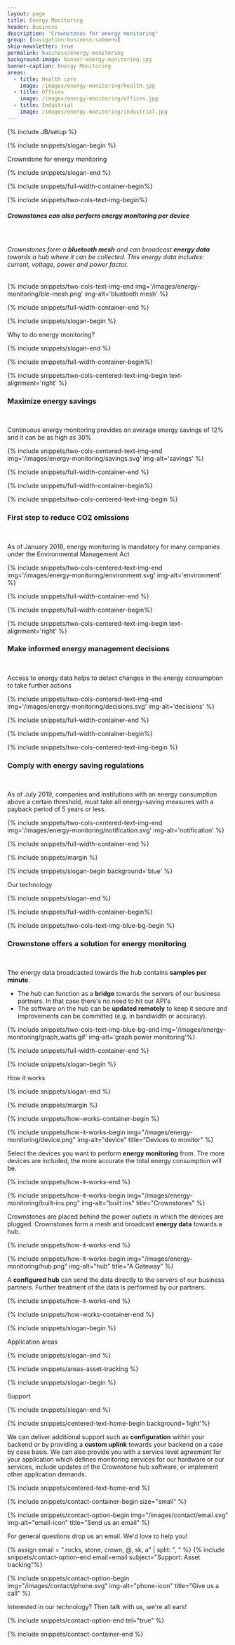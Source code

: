 ```yaml
---
layout: page
title: Energy Monitoring
header: Business
description: "Crownstones for energy monitoring"
group: [navigation-business-submenu]
skip-newsletter: true
permalink: business/energy-monitoring
background-image: banner-energy-monitoring.jpg
banner-caption: Energy Monitoring
areas:
  - title: Health care
    image: /images/energy-monitoring/health.jpg
  - title: Offices
    image: /images/energy-monitoring/offices.jpg
  - title: Industrial
    image: /images/energy-monitoring/industrial.jpg
---
```



{% include JB/setup %}


{% include snippets/slogan-begin %}

Crownstone for energy monitoring

{% include snippets/slogan-end %}


{% include snippets/full-width-container-begin%}

{% include snippets/two-cols-text-img-begin%}

##### Crownstones can also perform energy monitoring per device

<p>&nbsp;</p>  

###### Crownstones form a **bluetooth mesh** and can broadcast **energy data** towards a hub where it can be collected. This energy data includes: current, voltage, power and power factor.

{% include snippets/two-cols-text-img-end img='/images/energy-monitoring/ble-mesh.png' img-alt='bluetooth mesh' %}

{% include snippets/full-width-container-end %}



{% include snippets/slogan-begin %}

Why to do energy monitoring?

{% include snippets/slogan-end %}


{% include snippets/full-width-container-begin%}

{% include snippets/two-cols-centered-text-img-begin text-alignment='right' %}

### Maximize energy savings

<p>&nbsp;</p>

Continuous energy monitoring provides on average energy savings of 12% and it can be as high as 30%
 
{% include snippets/two-cols-centered-text-img-end img='/images/energy-monitoring/savings.svg' img-alt='savings' %}

{% include snippets/full-width-container-end %}


{% include snippets/full-width-container-begin%}

{% include snippets/two-cols-centered-text-img-begin %}

### First step to reduce CO2 emissions

<p>&nbsp;</p>

As of January 2018, energy monitoring is mandatory for many companies under the Environmental Management Act
 
{% include snippets/two-cols-centered-text-img-end img='/images/energy-monitoring/environment.svg' img-alt='environment' %}

{% include snippets/full-width-container-end %}


{% include snippets/full-width-container-begin%}

{% include snippets/two-cols-centered-text-img-begin text-alignment='right' %}

### Make informed energy management decisions

<p>&nbsp;</p>

Access to energy data helps to detect changes in the energy consumption to take further actions
 
{% include snippets/two-cols-centered-text-img-end img='/images/energy-monitoring/decisions.svg' img-alt='decisions' %}

{% include snippets/full-width-container-end %}


{% include snippets/full-width-container-begin%}

{% include snippets/two-cols-centered-text-img-begin %}

### Comply with energy saving regulations

<p>&nbsp;</p>

As of July 2019, companies and institutions with an energy consumption above a certain threshold, must take all energy-saving measures with a payback period of 5 years or less.
 
{% include snippets/two-cols-centered-text-img-end img='/images/energy-monitoring/notification.svg' img-alt='notification' %}

{% include snippets/full-width-container-end %}



{% include snippets/margin %}



{% include snippets/slogan-begin background='blue' %}

Our technology

{% include snippets/slogan-end %}



{% include snippets/full-width-container-begin%}

{% include snippets/two-cols-text-img-blue-bg-begin %}

### Crownstone offers a solution for energy monitoring

<p>&nbsp;</p>

The energy data broadcasted towards the hub contains **samples per minute**.

- The hub can function as a **bridge** towards the servers of our business partners. In that case there's no need to hit our API's
- The software on the hub can be **updated remotely** to keep it secure and improvements can be committed (e.g. in bandwidth or accuracy).

{% include snippets/two-cols-text-img-blue-bg-end img='/images/energy-monitoring/graph_watts.gif' img-alt='graph power monitoring'%}

{% include snippets/full-width-container-end %}



{% include snippets/slogan-begin %}

How it works

{% include snippets/slogan-end %}


{% include snippets/margin %}


{% include snippets/how-works-container-begin %}

{% include snippets/how-it-works-begin img="/images/energy-monitoring/device.png" img-alt="device" title="Devices to monitor" %}

Select the devices you want to perform **energy monitoring** from. The more devices are included, the more accurate the total energy consumption will be.

{% include snippets/how-it-works-end %}


{% include snippets/how-it-works-begin img="/images/energy-monitoring/built-ins.png" img-alt="built ins" title="Crownstones" %}

Crownstones are placed behind the power outlets in which the devices are plugged. Crownstones form a mesh and broadcast **energy data** towards a hub. 

{% include snippets/how-it-works-end %}


{% include snippets/how-it-works-begin img="/images/energy-monitoring/hub.png" img-alt="hub" title="A Gateway" %}

A **configured hub** can send the data directly to the servers of our business partners. Further treatment of the data is performed by our partners.

{% include snippets/how-it-works-end %}

{% include snippets/how-works-container-end %}



{% include snippets/slogan-begin %}

Application areas

{% include snippets/slogan-end %}


{% include snippets/areas-asset-tracking %}



{% include snippets/slogan-begin %}

Support

{% include snippets/slogan-end %}


{% include snippets/centered-text-home-begin background='light'%}

We can deliver additional support such as **configuration** within your backend or by providing a **custom uplink** towards your backend on a case by case basis.
We can also provide you with a service level agreement for your application which defines monitoring services for our hardware or our services, include updates of the Crownstone hub software, or implement other application demands.

{% include snippets/centered-text-home-end %}


{% include snippets/contact-container-begin size="small" %}

{% include snippets/contact-option-begin img="/images/contact/email.svg" img-alt="email-icon" title="Send us an email" %}

For general questions drop us an email. We'd love to help you!

{% assign email = ".rocks, stone, crown, @, sk, a" | split: ", "  %}
{% include snippets/contact-option-end email=email subject="Support: Asset tracking"%}


{% include snippets/contact-option-begin img="/images/contact/phone.svg" img-alt="phone-icon" title="Give us a call" %}

Interested in our technology? Then talk with us, we're all ears!

{% include snippets/contact-option-end tel="true" %}

{% include snippets/contact-container-end %}